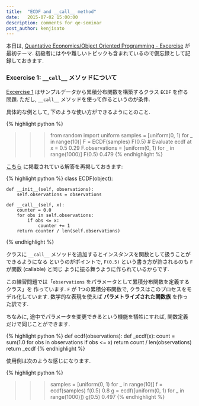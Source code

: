 ```yaml
---
title:  "ECDF and __call__ method"
date:   2015-07-02 15:00:00
description: comments for qe-seminar
post_author: kenjisato
---
```


本日は, [Quantative Economics/Object Oriented Programming - Excercise][qeex] 
が最初テーマ. 初級者にはやや難しいトピックも含まれているので備忘録として記録しておきます.

### Excercise 1: `__call__` メソッドについて

[Excercise 1][qeex1] はサンプルデータから累積分布関数を構築するクラス `ECDF` を作る問題. 
ただし, `__call__` メソッドを使って作るというのが条件. 

具体的な例として, 下のような使い方ができるようにとのこと. 

{% highlight python %}
>>> from random import uniform
>>> samples = [uniform(0, 1) for _ in range(10)]
>>> F = ECDF(samples)
>>> F(0.5)  # Evaluate ecdf at x = 0.5
0.29
>>> F.observations = [uniform(0, 1) for _ in range(1000)]
>>> F(0.5)
0.479
{% endhighlight %}

[こちら][qesol1] に掲載されている解答を再掲しておきます:

{% highlight python %}
class ECDF(object):

    def __init__(self, observations):
        self.observations = observations

    def __call__(self, x):
        counter = 0.0
        for obs in self.observations:
            if obs <= x:
                counter += 1
        return counter / len(self.observations)
{% endhighlight %}

クラスに `__call__` メソッドを追加するとインスタンスを関数として扱うことができるようになる
というのがポイントで, `F(0.5)` という書き方が許されるのも `F` が関数 (callable) と同じ
ように振る舞うように作られているからです. 

この練習問題では「`observations` をパラメータとして累積分布関数を定義するクラス」を
作っています. `F` が 1つの累積分布関数で, クラスはこのプロセスをモデル化しています. 
数学的な表現を使えば **パラメトライズされた関数族** を作った訳です. 

ちなみに, 途中でパラメータを変更できるという機能を犠牲にすれば, 関数定義だけで同じことができます.  

{% highlight python %}
def ecdf(observations):
    def _ecdf(x):
        count = sum(1.0 for obs in observations if obs <= x)
        return count / len(observations)
    return _ecdf
{% endhighlight %}

使用例は次のような感じになります. 

{% highlight python %}
>>> samples = [uniform(0, 1) for _ in range(10)]
>>> f = ecdf(samples)
>>> f(0.5)
0.8
>>> g = ecdf([uniform(0, 1) for _ in range(1000)])
>>> g(0.5)
0.497
{% endhighlight %}

[qeex]:  http://quant-econ.net/py/python_oop.html#exercises
[qeex1]: http://quant-econ.net/py/python_oop.html#exercise-1
[qesol1]: http://nbviewer.ipython.org/github/QuantEcon/QuantEcon.py/blob/master/solutions/oop_solutions.ipynb#Exercise-1